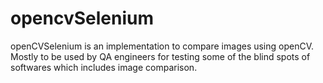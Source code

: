 # opencvSelenium
openCVSelenium is an implementation to compare images using openCV. Mostly to be used by QA engineers for testing some of the blind spots of softwares which includes image comparison.
